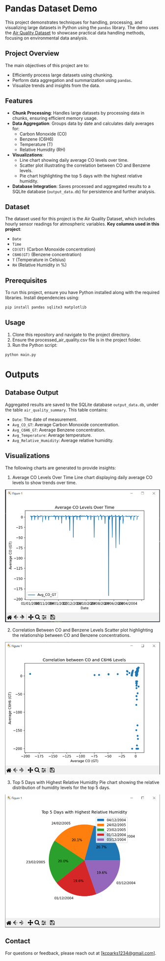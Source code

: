 # Pandas Dataset Demo

This project demonstrates techniques for handling, processing, and visualizing large datasets in Python using the `pandas` library. The demo uses the [Air Quality Dataset](https://archive.ics.uci.edu/ml/datasets/air+quality) to showcase practical data handling methods, focusing on environmental data analysis.

## Project Overview

The main objectives of this project are to:
- Efficiently process large datasets using chunking.
- Perform data aggregation and summarization using `pandas`.
- Visualize trends and insights from the data.

## Features

- **Chunk Processing**: Handles large datasets by processing data in chunks, ensuring efficient memory usage.
- **Data Aggregation**: Groups data by date and calculates daily averages for:
  - Carbon Monoxide (CO)
  - Benzene (C6H6)
  - Temperature (T)
  - Relative Humidity (RH)
- **Visualizations**:
  - Line chart showing daily average CO levels over time.
  - Scatter plot illustrating the correlation between CO and Benzene levels.
  - Pie chart highlighting the top 5 days with the highest relative humidity.
- **Database Integration**: Saves processed and aggregated results to a SQLite database (`output_data.db`) for persistence and further analysis.

## Dataset

The dataset used for this project is the Air Quality Dataset, which includes hourly sensor readings for atmospheric variables. **Key columns used in this project**:
- `Date`
- `Time`
- `CO(GT)` (Carbon Monoxide concentration)
- `C6H6(GT)` (Benzene concentration)
- `T` (Temperature in Celsius)
- `RH` (Relative Humidity in %)

## Prerequisites

To run this project, ensure you have Python installed along with the required libraries. Install dependencies using:

```bash
pip install pandas sqlite3 matplotlib
```

## Usage

1. Clone this repository and navigate to the project directory.
2. Ensure the processed_air_quality.csv file is in the project folder.
3. Run the Python script:
```bash 
python main.py
 ```

 # Outputs

 ## Database Output

 Aggregated results are saved to the SQLite database `output_data.db`, under the table `air_quality_summary`. This table contains:

* `Date`: The date of measurement.
* `Avg_CO_GT`: Average Carbon Monoxide concentration.
* `Avg_C6H6_GT`: Average Benzene concentration.
* `Avg_Temperature`: Average temperature.
* `Avg_Relative_Humidity`: Average relative humidity.

## Visualizations

The following charts are generated to provide insights:

1. Average CO Levels Over Time
Line chart displaying daily average CO levels to show trends over time.


<img src="images/aq1.PNG" alt="Chart 1" width="600">


2. Correlation Between CO and Benzene Levels
Scatter plot highlighting the relationship between CO and Benzene concentrations.


<img src="images/aq2.PNG" alt="Chart 2" width="600">


3. Top 5 Days with Highest Relative Humidity
Pie chart showing the relative distribution of humidity levels for the top 5 days.


<img src="images/aq3.PNG" alt="Chart 3" width="600">

## Contact

For questions or feedback, please reach out at [kcparks1234@gmail.com].




